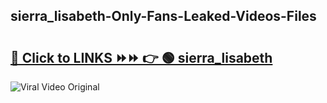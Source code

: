 
 ## sierra_lisabeth-Only-Fans-Leaked-Videos-Files

# <h2><a href="https://mediaupload.pro?sierra_lisabeth">🔗 Click to LINKS ⏩⏩ 👉 🟢 sierra_lisabeth </a></h2>

<a href="https://mediaupload.pro?sierra_lisabeth" rel="nofollow" data-target="animated-image.originalLink"><img src="https://i.ibb.co.com/xMMVF88/686577567.gif" alt="Viral Video Original" style="max-width: 100%; display: inline-block;" data-target="animated-image.originalImage"></a>